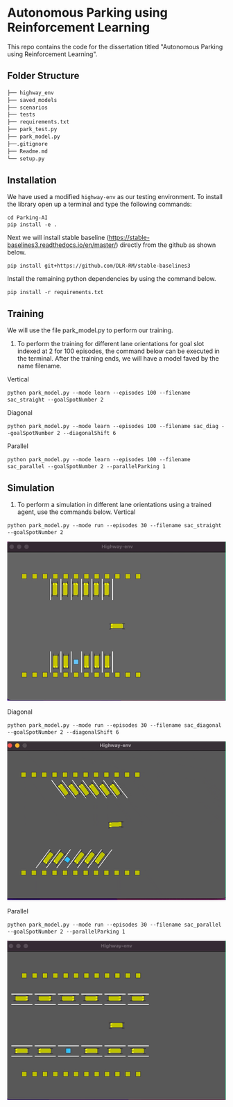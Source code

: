 # Autonomous Parking using Reinforcement Learning

This repo contains the code for the dissertation titled "Autonomous Parking using Reinforcement Learning".

## Folder Structure
```bash
├── highway_env
├── saved_models
├── scenarios
├── tests
├── requirements.txt
├── park_test.py
├── park_model.py
├──.gitignore  
├── Readme.md
└── setup.py
```

## Installation
We have used a modified ```highway-env``` as our testing environment. To install the library open up a terminal and type the following commands:
```
cd Parking-AI
pip install -e .
```
Next we will install stable baseline (https://stable-baselines3.readthedocs.io/en/master/) directly from the github as shown below.
```
pip install git+https://github.com/DLR-RM/stable-baselines3
```
Install the remaining python dependencies by using the command below.
```
pip install -r requirements.txt
```

## Training
We will use the file park_model.py to perform our training.

1. To perform the training for different lane orientations for goal slot indexed at 2 for 100 episodes, the command below can be executed in the terminal. After the training ends, we will have a model faved by the name filename.

Vertical
```
python park_model.py --mode learn --episodes 100 --filename sac_straight --goalSpotNumber 2
```

Diagonal
```
python park_model.py --mode learn --episodes 100 --filename sac_diag --goalSpotNumber 2 --diagonalShift 6
```

Parallel
```
python park_model.py --mode learn --episodes 100 --filename sac_parallel --goalSpotNumber 2 --parallelParking 1
```


## Simulation
1. To perform a simulation in different lane orientations using a trained agent, use the commands below.
Vertical
```
python park_model.py --mode run --episodes 30 --filename sac_straight --goalSpotNumber 2
```
![vertical-slot](https://github.com/pratush07/Parking-AI/blob/1270c035f0bbd639924e62e904a549767aea4274/scenarios/gifs/vertical.gif)

Diagonal
```
python park_model.py --mode run --episodes 30 --filename sac_diagonal --goalSpotNumber 2 --diagonalShift 6
```
![diagonal-slot](https://github.com/pratush07/Parking-AI/blob/1270c035f0bbd639924e62e904a549767aea4274/scenarios/gifs/diagonal.gif)

Parallel
```
python park_model.py --mode run --episodes 30 --filename sac_parallel --goalSpotNumber 2 --parallelParking 1
```
![diagonal-slot](https://github.com/pratush07/Parking-AI/blob/1270c035f0bbd639924e62e904a549767aea4274/scenarios/gifs/parallel.gif)
